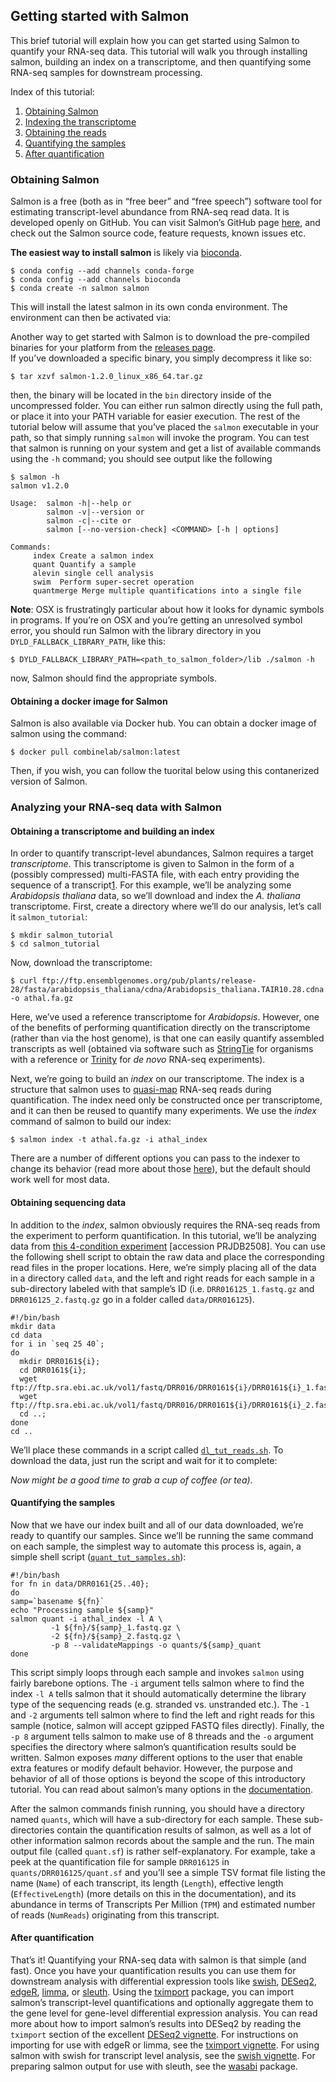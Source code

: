 ## Getting started with Salmon

This brief tutorial will explain how you can get started using Salmon to quantify your RNA-seq data. This tutorial will walk you through installing salmon, building an index on a transcriptome, and then quantifying some RNA-seq samples for downstream processing.

Index of this tutorial:

1. [Obtaining Salmon](#obtaining-salmon)
2. [Indexing the transcriptome](#indexing-txome)
3. [Obtaining the reads](#obtaining-reads)
4. [Quantifying the samples](#quantifying-samples)
5. [After quantification](#after-quantification)

### Obtaining Salmon

Salmon is a free (both as in “free beer” and “free speech”) software tool for estimating transcript-level abundance from RNA-seq read data. It is developed openly on GitHub. You can visit Salmon’s GitHub page [here](https://github.com/COMBINE-lab/salmon), and check out the Salmon source code, feature requests, known issues etc.

**The easiest way to install salmon** is likely via [bioconda](https://anaconda.org/bioconda/salmon).

```
$ conda config --add channels conda-forge
$ conda config --add channels bioconda
$ conda create -n salmon salmon
```

This will install the latest salmon in its own conda environment. The environment can then be activated via:

Another way to get started with Salmon is to download the pre-compiled binaries for your platform from the [releases page](https://github.com/COMBINE-lab/salmon/releases).  
If you’ve downloaded a specific binary, you simply decompress it like so:

```
$ tar xzvf salmon-1.2.0_linux_x86_64.tar.gz
```

then, the binary will be located in the `bin` directory inside of the uncompressed folder. You can either run salmon directly using the full path, or place it into your PATH variable for easier execution. The rest of the tutorial below will assume that you’ve placed the `salmon` executable in your path, so that simply running `salmon` will invoke the program. You can test that salmon is running on your system and get a list of available commands using the `-h` command; you should see output like the following

```
$ salmon -h
salmon v1.2.0

Usage:  salmon -h|--help or
        salmon -v|--version or
        salmon -c|--cite or
        salmon [--no-version-check] <COMMAND> [-h | options]

Commands:
     index Create a salmon index
     quant Quantify a sample
     alevin single cell analysis
     swim  Perform super-secret operation
     quantmerge Merge multiple quantifications into a single file
```

**Note**: OSX is frustratingly particular about how it looks for dynamic symbols in programs. If you’re on OSX and you’re getting an unresolved symbol error, you should run Salmon with the library directory in you `DYLD_FALLBACK_LIBRARY_PATH`, like this:

```
$ DYLD_FALLBACK_LIBRARY_PATH=<path_to_salmon_folder>/lib ./salmon -h
```

now, Salmon should find the appropriate symbols.

#### Obtaining a docker image for Salmon

Salmon is also available via Docker hub. You can obtain a docker image of salmon using the command:

```
$ docker pull combinelab/salmon:latest
```

Then, if you wish, you can follow the tuorital below using this contanerized version of Salmon.

### Analyzing your RNA-seq data with Salmon

#### Obtaining a transcriptome and building an index

In order to quantify transcript-level abundances, Salmon requires a target _transcriptome_. This transcriptome is given to Salmon in the form of a (possibly compressed) multi-FASTA file, with each entry providing the sequence of a transcript[1](#fn:1). For this example, we’ll be analyzing some _Arabidopsis thaliana_ data, so we’ll download and index the _A. thaliana_ transcriptome. First, create a directory where we’ll do our analysis, let’s call it `salmon_tutorial`:

```
$ mkdir salmon_tutorial
$ cd salmon_tutorial
```

Now, download the transcriptome:

```
$ curl ftp://ftp.ensemblgenomes.org/pub/plants/release-28/fasta/arabidopsis_thaliana/cdna/Arabidopsis_thaliana.TAIR10.28.cdna.all.fa.gz -o athal.fa.gz
```

Here, we’ve used a reference transcriptome for _Arabidopsis_. However, one of the benefits of performing quantification directly on the transcriptome (rather than via the host genome), is that one can easily quantify assembled transcripts as well (obtained via software such as [StringTie](https://ccb.jhu.edu/software/stringtie/) for organisms with a reference or [Trinity](https://github.com/trinityrnaseq/trinityrnaseq/wiki) for _de novo_ RNA-seq experiments).

Next, we’re going to build an _index_ on our transcriptome. The index is a structure that salmon uses to [quasi-map](http://bioinformatics.oxfordjournals.org/content/32/12/i192.abstract) RNA-seq reads during quantification. The index need only be constructed once per transcriptome, and it can then be reused to quantify many experiments. We use the _index_ command of salmon to build our index:

```
$ salmon index -t athal.fa.gz -i athal_index
```

There are a number of different options you can pass to the indexer to change its behavior (read more about those [here](http://salmon.readthedocs.io/en/latest/)), but the default should work well for most data.

#### Obtaining sequencing data

In addition to the _index_, salmon obviously requires the RNA-seq reads from the experiment to perform quantification. In this tutorial, we’ll be analyzing data from [this 4-condition experiment](https://www.ebi.ac.uk/ena/data/view/DRP001761) [accession PRJDB2508]. You can use the following shell script to obtain the raw data and place the corresponding read files in the proper locations. Here, we’re simply placing all of the data in a directory called `data`, and the left and right reads for each sample in a sub-directory labeled with that sample’s ID (i.e. `DRR016125_1.fastq.gz` and `DRR016125_2.fastq.gz` go in a folder called `data/DRR016125`).

```
#!/bin/bash
mkdir data
cd data
for i in `seq 25 40`; 
do 
  mkdir DRR0161${i}; 
  cd DRR0161${i}; 
  wget ftp://ftp.sra.ebi.ac.uk/vol1/fastq/DRR016/DRR0161${i}/DRR0161${i}_1.fastq.gz; 
  wget ftp://ftp.sra.ebi.ac.uk/vol1/fastq/DRR016/DRR0161${i}/DRR0161${i}_2.fastq.gz; 
  cd ..; 
done
cd .. 
```

We’ll place these commands in a script called [`dl_tut_reads.sh`](https://raw.githubusercontent.com/COMBINE-lab/salmon/gh-pages/assets/dl_tut_reads.sh). To download the data, just run the script and wait for it to complete:

_Now might be a good time to grab a cup of coffee (or tea)_.

#### Quantifying the samples

Now that we have our index built and all of our data downloaded, we’re ready to quantify our samples. Since we’ll be running the same command on each sample, the simplest way to automate this process is, again, a simple shell script ([`quant_tut_samples.sh`](https://raw.githubusercontent.com/COMBINE-lab/salmon/gh-pages/assets/quant_tut_samples.sh)):

```
#!/bin/bash
for fn in data/DRR0161{25..40};
do
samp=`basename ${fn}`
echo "Processing sample ${samp}"
salmon quant -i athal_index -l A \
         -1 ${fn}/${samp}_1.fastq.gz \
         -2 ${fn}/${samp}_2.fastq.gz \
         -p 8 --validateMappings -o quants/${samp}_quant
done 
```

This script simply loops through each sample and invokes `salmon` using fairly barebone options. The `-i` argument tells salmon where to find the index `-l A` tells salmon that it should automatically determine the library type of the sequencing reads (e.g. stranded vs. unstranded etc.). The `-1` and `-2` arguments tell salmon where to find the left and right reads for this sample (notice, salmon will accept gzipped FASTQ files directly). Finally, the `-p 8` argument tells salmon to make use of 8 threads and the `-o` argument specifies the directory where salmon’s quantification results sould be written. Salmon exposes _many_ different options to the user that enable extra features or modify default behavior. However, the purpose and behavior of all of those options is beyond the scope of this introductory tutorial. You can read about salmon’s many options in the [documentation](http://salmon.readthedocs.io/en/latest/).

After the salmon commands finish running, you should have a directory named `quants`, which will have a sub-directory for each sample. These sub-directories contain the quantification results of salmon, as well as a lot of other information salmon records about the sample and the run. The main output file (called `quant.sf`) is rather self-explanatory. For example, take a peek at the quantification file for sample `DRR016125` in `quants/DRR016125/quant.sf` and you’ll see a simple TSV format file listing the name (`Name`) of each transcript, its length (`Length`), effective length (`EffectiveLength`) (more details on this in the documentation), and its abundance in terms of Transcripts Per Million (`TPM`) and estimated number of reads (`NumReads`) originating from this transcript.

#### After quantification

That’s it! Quantifying your RNA-seq data with salmon is that simple (and fast). Once you have your quantification results you can use them for downstream analysis with differential expression tools like [swish](https://bioconductor.org/packages/release/bioc/html/fishpond.html), [DESeq2](https://bioconductor.org/packages/DESeq2), [edgeR](https://bioconductor.org/packages/edgeR), [limma](https://bioconductor.org/packages/limma), or [sleuth](http://pachterlab.github.io/sleuth/). Using the [tximport](http://bioconductor.org/packages/tximport) package, you can import salmon’s transcript-level quantifications and optionally aggregate them to the gene level for gene-level differential expression analysis. You can read more about how to import salmon’s results into DESeq2 by reading the `tximport` section of the excellent [DESeq2 vignette](https://bioconductor.org/packages/DESeq2). For instructions on importing for use with edgeR or limma, see the [tximport vignette](http://bioconductor.org/packages/release/bioc/vignettes/tximport/inst/doc/tximport.html). For using salmon with swish for transcript level analysis, see the [swish vignette](https://bioconductor.org/packages/release/bioc/vignettes/fishpond/inst/doc/swish.html). For preparing salmon output for use with sleuth, see the [wasabi](https://github.com/COMBINE-lab/wasabi) package.